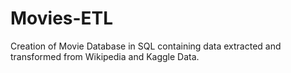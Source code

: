 # Movies-ETL
Creation of Movie Database in SQL containing data extracted and transformed from Wikipedia and Kaggle Data.
